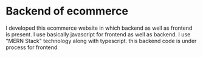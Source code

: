 # Backend of ecommerce
I developed this ecommerce website in which backend as well as frontend is present. I use basically javascript for frontend as well as backend. I use "MERN Stack" technology along with typescript.
this backend code is under process for frontend 
